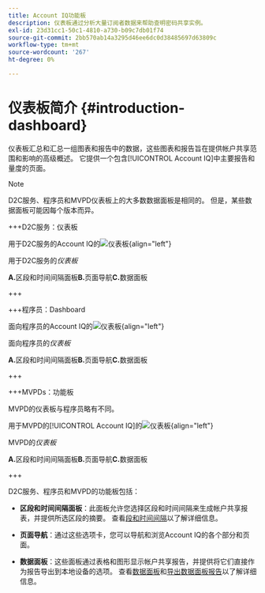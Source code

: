 ```yaml
---
title: Account IQ功能板
description: 仪表板通过分析大量订阅者数据来帮助查明密码共享实例。
exl-id: 23d31cc1-50c1-4810-a730-b09c7db01f74
source-git-commit: 2bb570ab14a3295d46ee6dc0d38485697d63809c
workflow-type: tm+mt
source-wordcount: '267'
ht-degree: 0%

---
```


# 仪表板简介 {#introduction-dashboard}

仪表板汇总和汇总一组图表和报告中的数据，这些图表和报告旨在提供帐户共享范围和影响的高级概述。 它提供一个包含[!UICONTROL Account IQ]中主要报告和量度的页面。

>[!NOTE]
>
>D2C服务、程序员和MVPD仪表板上的大多数数据面板是相同的。 但是，某些数据面板可能因每个版本而异。

+++D2C服务：仪表板

用于D2C服务的Account IQ的![仪表板](assets/dashboard-d2c.png){align="left"}


用于D2C服务的&#x200B;*仪表板*

**A.**&#x200B;区段和时间间隔面板&#x200B;**B.**&#x200B;页面导航&#x200B;**C.**&#x200B;数据面板

+++

+++程序员：Dashboard

面向程序员的Account IQ的![仪表板](assets/dashboard-programr.png){align="left"}


面向程序员的&#x200B;*仪表板*

**A.**&#x200B;区段和时间间隔面板&#x200B;**B.**&#x200B;页面导航&#x200B;**C.**&#x200B;数据面板

+++

+++MVPDs：功能板

MVPD的仪表板与程序员略有不同。

用于MVPD的[!UICONTROL Account IQ]的![仪表板](assets/dashboard-mvpd.png){align="left"}

MVPD的&#x200B;*仪表板*

**A.**&#x200B;区段和时间间隔面板&#x200B;**B.**&#x200B;页面导航&#x200B;**C.**&#x200B;数据面板

+++

D2C服务、程序员和MVPD的功能板包括：

* **区段和时间间隔面板**：此面板允许您选择区段和时间间隔来生成帐户共享报表，并提供所选区段的摘要。 查看[段和时间间隔](/help/accountiq/segments-timeinterval.md)以了解详细信息。

* **页面导航**：通过这些选项卡，您可以导航和浏览Account IQ的各个部分和页面。

* **数据面板**：这些面板通过表格和图形显示帐户共享报告，并提供将它们直接作为报告导出到本地设备的选项。 查看[数据面板](/help/accountiq/data-panels.md)和[导出数据面板报告](/help/accountiq/export-reports.md)以了解详细信息。
